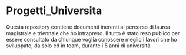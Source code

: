 # Progetti_Universita

Questa repository contiene documenti inerenti al percorso di laurea magistrale e triennale che ho intrapreso. 
Il tutto è stato reso publico per essere consultato da chiunque voglia conoscere meglio i lavori che ho sviluppato, da solo ed in team, durante 
i 5 anni di università.
